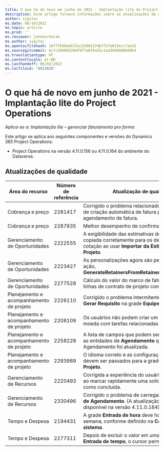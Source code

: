 ```yaml
---
title: O que há de novo em junho de 2021 - Implantação lite do Project Operations
description: Este artigo fornece informações sobre as atualizações de qualidade disponíveis na versão de junho de 2021 da implantação lite do Project Operations.
author: sigitac
ms.date: 06/10/2021
ms.topic: article
ms.prod: ''
ms.reviewer: johnmichalak
ms.author: sigitac
ms.openlocfilehash: 16fffb06ebb72ac25982374bff27a015eccfae1b
ms.sourcegitcommit: 6cfc50d89528df977a8f6a55c1ad39d99800d9b4
ms.translationtype: HT
ms.contentlocale: pt-BR
ms.lasthandoff: 06/03/2022
ms.locfileid: "8913928"
---
```

# <a name="whats-new-june-2021---project-operations-lite-deployment"></a>O que há de novo em junho de 2021 - Implantação lite do Project Operations

_Aplica-se a: Implantação lite – gerenciar faturamento pro forma_

Este artigo se aplica aos seguintes componentes e versões do Dynamics 365 Project Operations:

  - Project Operations na versão 4.11.0.156 ou 4.11.0.164 do ambiente do Dataverse.

## <a name="quality-updates"></a>Atualizações de qualidade

| **Área do recurso** | **Número de referência** | **Atualização de qualidade** |
| --- | --- | --- |
| Cobrança e preço | 2281417 | Corrigido o problema relacionado à falha da ação de criação automática de fatura por meio do agendamento de fatura. |
| Cobrança e preço | 2287835 |   Melhor desempenho de confirmação de fatura. |
| Gerenciamento de Oportunidades | 2222555 | A exigibilidade das estimativas de material deve ser copiada corretamente para os detalhes da linha de cotação ao usar **Importar da Estimativa do Projeto**. |
| Gerenciamento de Oportunidades | 2223427 | As personalizações agora são permitidas para a ação, **GenerateRetainersFromRetainerScheduleOptions**. |
| Gerenciamento de Oportunidades | 2277528 | Cálculo do valor do marco de faturamento fixo para linhas de contrato de projeto com vários clientes. |
| Planejamento e acompanhamento de projeto | 2226110 | Corrigido o problema intermitente com a função **Gerar Requisito** na grade **Equipe de projeto**. |
| Planejamento e acompanhamento de projeto | 2208109 | Os usuários não podem criar um projeto em uma moeda com tarefas relacionadas em outra moeda. |
| Planejamento e acompanhamento de projeto | 2258228 | A lista de campos que podem ser modificados com as entidades de **Agendamento** que usam a API de Agendamento foi atualizada. |
| Planejamento e acompanhamento de projeto | 2293989 | O idioma correto e as configurações regionais devem ser passados para a grade **Tarefas do Projeto**.|
| Gerenciamento de Recursos | 2220493 | Corrigida a experiência do usuário na grade **Tarefa** ao marcar rapidamente uma solicitação de recurso como concluída. |
| Gerenciamento de Recursos | 2330496 | Corrigido o problema de carregamento do **Quadro de Agendamento**. (A atualização de qualidade está disponível na versão 4.11.0.164) |
| Tempo e Despesa | 2194431 | A grade **Entrada de hora** deve honrar o início da semana, conforme definido na **Configurações do sistema**. |
| Tempo e Despesa | 2277311 | Depois de excluir o valor em uma célula na grade **Entrada de tempo**, o cursor permanece na grade. |
